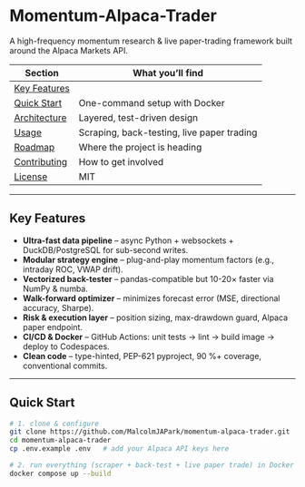 # Momentum-Alpaca-Trader
A high-frequency momentum research &amp; live paper-trading framework built around the Alpaca Markets API.

| Section | What you’ll find |
|---------|------------------|
| [Key Features](#key-features) ||
| [Quick Start](#quick-start) | One-command setup with Docker |
| [Architecture](https://github.com/MalcolmJAPark/Momentum-Alpaca-Trader/blob/main/architecture) | Layered, test-driven design |
| [Usage](#usage) | Scraping, back-testing, live paper trading |
| [Roadmap](#roadmap) | Where the project is heading |
| [Contributing](#contributing) | How to get involved |
| [License](#license) | MIT |

---

## Key Features

* **Ultra-fast data pipeline** – async Python + websockets + DuckDB/PostgreSQL for sub-second writes.  
* **Modular strategy engine** – plug-and-play momentum factors (e.g., intraday ROC, VWAP drift).  
* **Vectorized back-tester** – pandas-compatible but 10-20× faster via NumPy & numba.  
* **Walk-forward optimizer** – minimizes forecast error (MSE, directional accuracy, Sharpe).  
* **Risk & execution layer** – position sizing, max-drawdown guard, Alpaca paper endpoint.  
* **CI/CD & Docker** – GitHub Actions: unit tests → lint → build image → deploy to Codespaces.  
* **Clean code** – type-hinted, PEP-621 pyproject, 90 %+ coverage, conventional commits.

---

## Quick Start

```bash
# 1. clone & configure
git clone https://github.com/MalcolmJAPark/momentum-alpaca-trader.git
cd momentum-alpaca-trader
cp .env.example .env   # add your Alpaca API keys here

# 2. run everything (scraper + back-test + live paper trade) in Docker
docker compose up --build
